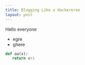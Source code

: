 ```yaml
---
title: Blogging Like a Hackereree
layout: post
---
```


Hello everyone

+ egre
+ ghere

```python
def aa(x):
   return x+1
```
